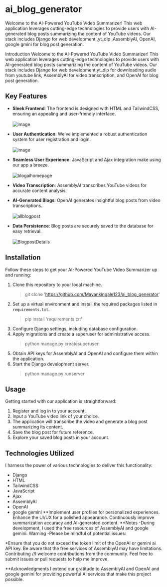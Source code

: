 # ai_blog_generator
Welcome to the AI-Powered YouTube Video Summarizer! This web application leverages cutting-edge technologies to provide users with AI-generated blog posts summarizing the content of YouTube videos. Our stack includes Django for web development ,yt_dlp ,AssemblyAI, OpenAI, google gmini for blog post generation.

Introduction
Welcome to the AI-Powered YouTube Video Summarizer! This web application leverages cutting-edge technologies to provide users with AI-generated blog posts summarizing the content of YouTube videos. Our stack includes Django for web development,yt_dlp for downloading audio from youtube link, AssemblyAI for video transcription, and OpenAI for blog post generation.

## Key Features
- **Sleek Frontend**: The frontend is designed with HTML and TailwindCSS, ensuring an appealing and user-friendly interface.
  <br><br>
  ![image](https://github.com/user-attachments/assets/b41dbded-0d7b-4284-9175-b14a94d54494)




- **User Authentication**: We've implemented a robust authentication system for user registration and login.
  <br><br>
  ![image](https://github.com/user-attachments/assets/0d574131-3683-4f59-b314-62659cd7519e)



- **Seamless User Experience**: JavaScript and Ajax integration make using our app a breeze.
  <br><br>
![blogaihomepage](https://github.com/Abhay-Kanwasi/AI-Blog-Generator/assets/78997764/90d98beb-a34a-4a12-8d74-6dd415b1c5f1)


- **Video Transcription**: AssemblyAI transcribes YouTube videos for accurate content analysis.

- **AI-Generated Blogs**: OpenAI generates insightful blog posts from video transcriptions.
  <br><br>
![allblogpost](https://github.com/Abhay-Kanwasi/AI-Blog-Generator/assets/78997764/c40f81a0-de1d-4f70-8ae9-f34759de250d)

- **Data Persistence**: Blog posts are securely saved to the database for easy retrieval.
  <br><br>
![BlogpostDetails](https://github.com/Abhay-Kanwasi/AI-Blog-Generator/assets/78997764/07fd5081-9578-4628-bfc1-ebcc11ea4096)

## Installation
Follow these steps to get your AI-Powered YouTube Video Summarizer up and running:

1. Clone this repository to your local machine.
   > git clone 'https://github.com/Mayankingale123/ai_blog_generator'
3. Set up a virtual environment and install the required packages listed in `requirements.txt`.
   > pip install 'requirements.txt'
4. Configure Django settings, including database configuration.
5. Apply migrations and create a superuser for administrative access.
   > python manage.py createsuperuser
7. Obtain API keys for AssemblyAI and OpenAI and configure them within the application.
8. Start the Django development server.
   > python manage.py runserver

## Usage
Getting started with our application is straightforward:

1. Register and log in to your account.
2. Input a YouTube video link of your choice.
3. The application will transcribe the video and generate a blog post summarizing its content.
4. Save the blog post for future reference.
5. Explore your saved blog posts in your account.

## Technologies Utilized
I harness the power of various technologies to deliver this functionality:

- Django
- HTML
- TailwindCSS
- JavaScript
- Ajax
- AssemblyAI
- OpenAI
- google gemini
**Implement user profiles for personalized experiences.
Enhance the UI/UX for a polished appearance.
Continuously improve summarization accuracy and AI-generated content.
**Notes
-During development, I used the free resources of AssemblyAI and google gemini. 
 Warning
-Please be mindful of potential issues:

*Ensure that you do not exceed the token limit of the OpenAI or gemini ai API key.
 Be aware that the free services of AssemblyAI may have limitations.
 Contributing
//I welcome contributions from the community. Feel free to submit issues or pull requests to help me improve.

**Acknowledgments
  I extend our gratitude to AssemblyAI and OpenAI and google gemini for providing powerful AI services that make this project possible.


